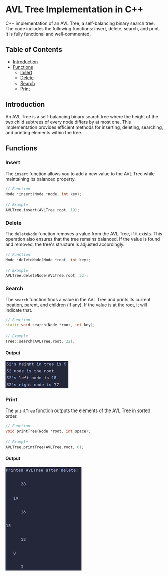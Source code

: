 # AVL Tree Implementation in C++

C++ implementation of an AVL Tree, a self-balancing binary search tree.
The code includes the following functions: insert, delete, search, and print.
It is fully functional and well-commented.

## Table of Contents

- [Introduction](#introduction)
- [Functions](#functions)
    - [Insert](#insert)
    - [Delete](#delete)
    - [Search](#search)
    - [Print](#print)

## Introduction

An AVL Tree is a self-balancing binary search tree where the height of the two child subtrees of every node differs by
at most one. This implementation provides efficient methods for inserting, deleting, searching, and printing elements
within the tree.

## Functions

### Insert

The `insert` function allows you to add a new value to the AVL Tree while maintaining its balanced property.

```cpp
// Function
Node *insert(Node *node, int key);

// Example
AVLTree.insert(AVLTree.root, 19);
```

### Delete

The `deleteNode` function removes a value from the AVL Tree, if it exists. This operation also ensures that the tree
remains balanced. If the value is found and removed, the tree's structure is adjusted accordingly.

```cpp
// Function
Node *deleteNode(Node *root, int key);

// Example
AVLTree.deleteNode(AVLTree.root, 32);
```

### Search

The `search` function finds a value in the AVL Tree and prints its current location, parent, and children (if any).
If the value is at the root, it will indicate that.

```cpp
// Function
static void search(Node *root, int key);

// Example
Tree::search(AVLTree.root, 32);
```

#### Output

![search.png](images%2Fsearch.png)

### Print

The `printTree` function outputs the elements of the AVL Tree in sorted order.

```cpp
// Function
void printTree(Node *root, int space);

// Example
AVLTree.printTree(AVLTree.root, 0);
```

#### Output

![print.png](images%2Fprint.png)